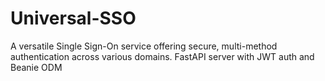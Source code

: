 # Universal-SSO
A versatile Single Sign-On service offering secure, multi-method authentication across various domains. FastAPI server with JWT auth and Beanie ODM
